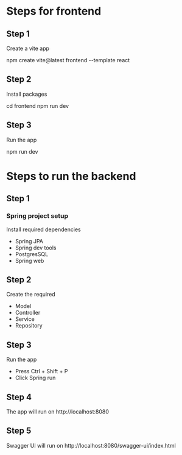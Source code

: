 # Steps for frontend

## Step 1

Create a vite app


npm create vite@latest frontend --template react


## Step 2

Install packages


cd frontend
npm run dev


## Step 3

Run the app


npm run dev


# Steps to run the backend

## Step 1

### Spring project setup

Install required dependencies

- Spring JPA
- Spring dev tools
- PostgresSQL
- Spring web

## Step 2

Create the required

- Model
- Controller
- Service
- Repository

## Step 3

Run the app

- Press Ctrl + Shift + P
- Click Spring run

## Step 4

The app will run on
http://localhost:8080

## Step 5

Swagger UI will run on http://localhost:8080/swagger-ui/index.html